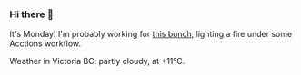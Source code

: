 ### Hi there :wave:

It's Monday! I'm probably working for [this bunch](https://github.com/kohofinancial), lighting a fire under some Acctions workflow.

Weather in Victoria BC: partly cloudy, at +11°C.
